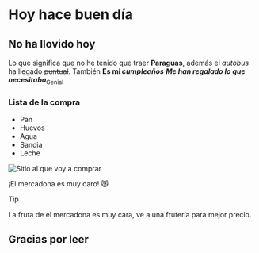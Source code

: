 # Hoy hace buen día 
## No ha llovido hoy
Lo que significa que no he tenido que traer **Paraguas**, además el _autobus_ ha llegado ~~puntual~~. También **Es mi _cumpleaños_** ***Me han regalado lo que necesitaba***<sub>Genial</sub>

### Lista de la compra
- Pan
- Huevos
- Agua
- Sandia
- Leche

![Sitio al que voy a comprar](https://github.com/user-attachments/assets/31faece8-859d-4c93-856e-62a2fe817fb3)

¡El mercadona es muy caro! 😿
>[!TIP]
>La fruta de el mercadona es muy cara, ve a una frutería para mejor precio.

Gracias por leer
---
